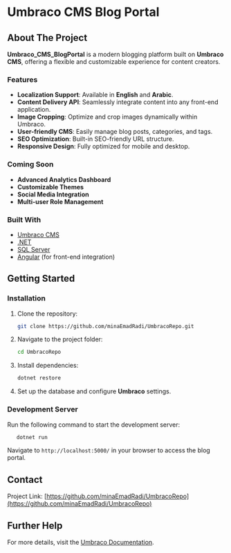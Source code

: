 # Umbraco CMS Blog Portal


## About The Project

**Umbraco_CMS_BlogPortal** is a modern blogging platform built on **Umbraco CMS**, offering a flexible and customizable experience for content creators.

### Features
* **Localization Support**: Available in **English** and **Arabic**.
* **Content Delivery API**: Seamlessly integrate content into any front-end application.
* **Image Cropping**: Optimize and crop images dynamically within Umbraco.
* **User-friendly CMS**: Easily manage blog posts, categories, and tags.
* **SEO Optimization**: Built-in SEO-friendly URL structure.
* **Responsive Design**: Fully optimized for mobile and desktop.

### Coming Soon
* **Advanced Analytics Dashboard**
* **Customizable Themes**
* **Social Media Integration**
* **Multi-user Role Management**

### Built With
* [Umbraco CMS](https://umbraco.com/)
* [.NET](https://dotnet.microsoft.com/)
* [SQL Server](https://www.microsoft.com/en-us/sql-server)
* [Angular](https://angular.io/) (for front-end integration)

## Getting Started

### Installation
1. Clone the repository:
   ```sh
   git clone https://github.com/minaEmadRadi/UmbracoRepo.git
   ```
2. Navigate to the project folder:
   ```sh
   cd UmbracoRepo
   ```
3. Install dependencies:
   ```sh
   dotnet restore
   ```
4. Set up the database and configure **Umbraco** settings.

### Development Server
Run the following command to start the development server:
```sh
   dotnet run
```
Navigate to `http://localhost:5000/` in your browser to access the blog portal.


## Contact
Project Link: [https://github.com/minaEmadRadi/UmbracoRepo](https://github.com/minaEmadRadi/UmbracoRepo)


## Further Help
For more details, visit the [Umbraco Documentation](https://our.umbraco.com/documentation/).

